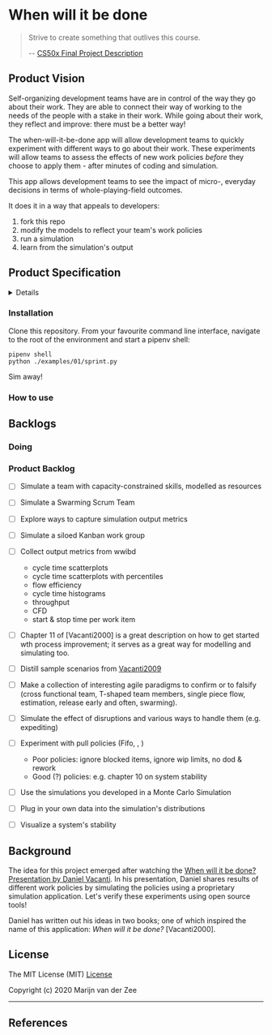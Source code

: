 # When will it be done

> Strive to create something that outlives this course.
>
> -- [CS50x Final Project Description]

## Product Vision

Self-organizing development teams have are in control of the way they go about their work.
They are able to connect their way of working
to the needs of the people with a stake in their work.
While going about their work, they reflect and improve: there must be a better way!

The when-will-it-be-done app will allow development teams to 
quickly experiment with different ways to go about their work.
These experiments will allow teams to assess the effects of new work policies
*before* they choose to apply them -
after minutes of coding and simulation.

This app allows development teams to 
see the impact of micro-, everyday decisions in terms of whole-playing-field outcomes.

It does it in a way that appeals to developers: 

 1. fork this repo
 1. modify the models to reflect your team's work policies
 1. run a simulation
 1. learn from the simulation's output

## Product Specification

<details>
(Nothing here yet, deliberatley left blank.
Once we finish items from our product backlog, 
this specification will fill up.)
</details>

### Installation

Clone this repository. From your favourite command line interface, 
navigate to the root of the environment and start a pipenv shell:

```
pipenv shell
python ./examples/01/sprint.py
```

Sim away!

### How to use

## Backlogs

### Doing

### Product Backlog

 * [ ] Simulate a team with capacity-constrained skills, modelled as resources
 * [ ] Simulate a Swarming Scrum Team
 * [ ] Explore ways to capture simulation output metrics
 * [ ] Simulate a siloed Kanban work group
 * [ ] Collect output metrics from wwibd
    * cycle time scatterplots
    * cycle time scatterplots with percentiles
    * flow efficiency
    * cycle time histograms
    * throughput
    * CFD
    * start & stop time per work item
 * [ ] Chapter 11 of [Vacanti2000] is a great description on how to get started wth process improvement; 
       it serves as a great way for modelling and simulating too.
 * [ ] Distill sample scenarios from [Vacanti2009]
 * [ ] Make a collection of interesting agile paradigms to confirm or to falsify
       (cross functional team, T-shaped team members, single piece flow, estimation,
       release early and often, swarming).
 * [ ] Simulate the effect of disruptions and various ways to handle them (e.g. expediting)
 * [ ] Experiment with pull policies (Fifo, , )
    * Poor policies: ignore blocked items, ignore wip limits, no dod & rework
    * Good (?) policies: e.g. chapter 10 on system stability
 * [ ] Use the simulations you developed in a Monte Carlo Simulation
 * [ ] Plug in your own data into the simulation's distributions
 * [ ] Visualize a system's stability


## Background

The idea for this project emerged after watching the [When will it be done? Presentation by Daniel Vacanti].
In his presentation, Daniel shares results of different work policies by simulating the policies 
using a proprietary simulation application. Let's verify these experiments using open source tools!

Daniel has written out his ideas in two books; one of which inspired the name of this application:
_When will it be done?_ [Vacanti2000].

## License

The MIT License (MIT) [License]

Copyright (c) 2020 Marijn van der Zee

---

## References

 [CS50x Final Project Description]: https://cs50.harvard.edu/x/2020/project/
 [When will it be done? Presentation by Daniel Vacanti]: https://vimeo.com/239539858
 [Vacanti2009]: https://leanpub.com/whenwillitbedone
 [SimPy]: https://simpy.readthedocs.io/
 [License]: ./LICENSE